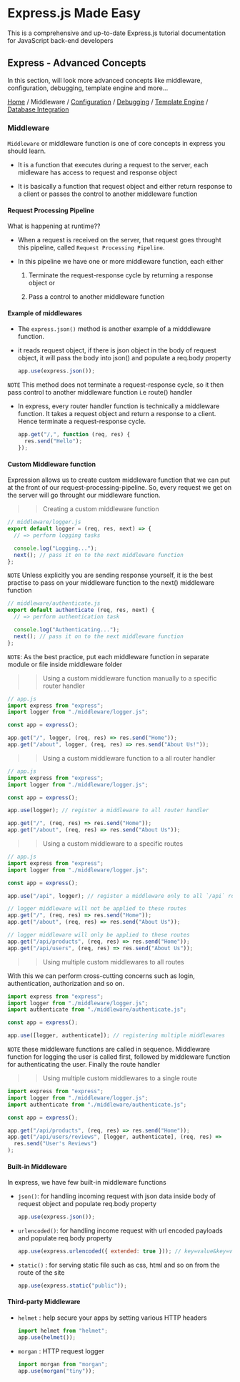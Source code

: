 # Express.js Made Easy

This is a comprehensive and up-to-date Express.js tutorial documentation for JavaScript back-end developers

## Express - Advanced Concepts

In this section, will look more advanced concepts like middleware, configuration, debugging, template engine and more...

[Home](../README.md) / Middleware / [Configuration](./configuration.md) / [Debugging](./debugging.md) / [Template Engine](./template-engines.md) / [Database Integration](./database-integration.md)

### Middleware

`Middleware` or middleware function is one of core concepts in express you should learn.

- It is a function that executes during a request to the server, each midleware has access to request and response object

- It is basically a function that request object and either return response to a client or passes the control to another middleware function

#### Request Processing Pipeline

What is happening at runtime??

- When a request is received on the server, that request goes throught this pipeline, called `Request Processing Pipeline`.

- In this pipeline we have one or more middleware function, each either

  1.  Terminate the request-response cycle by returning a response object or

  2.  Pass a control to another middleware function

#### Example of middlewares

- The `express.json()` method is another example of a midddleware function.

- it reads request object, if there is json object in the body of request object, it will pass the body into json() and populate a req.body property

  ```js
  app.use(express.json());
  ```

`NOTE` This method does not terminate a request-response cycle, so it then pass control to another middleware function i.e route() handler

- In express, every router handler function is technically a middleware function. It takes a request object and return a response to a client. Hence terminate a request-response cycle.

  ```js
  app.get("/,", function (req, res) {
    res.send("Hello");
  });
  ```

#### Custom Middleware function

Expression allows us to create custom middleware function that we can put at the front of our request-processing-pipeline. So, every request we get on the server will go throught our middleware function.

> > Creating a custom middleware function

```js
// middleware/logger.js
export default logger = (req, res, next) => {
  // => perform logging tasks

  console.log("Logging...");
  next(); // pass it on to the next middleware function
};
```

`NOTE` Unless explicitly you are sending response yourself, it is the best practise to pass on your middleware function to the next() middleware function

```js
// middleware/authenticate.js
export default authenticate (req, res, next) {
  // => perform authentication task

  console.log("Authenticating...");
  next(); // pass it on to the next middleware function
};
```

`NOTE`: As the best practice, put each middleware function in separate module or file inside middleware folder

> > Using a custom middleware function manually to a specific router handler

```js
// app.js
import express from "express";
import logger from "./middleware/logger.js";

const app = express();

app.get("/", logger, (req, res) => res.send("Home"));
app.get("/about", logger, (req, res) => res.send("About Us!"));
```

> > Using a custom middleware function to a all router handler

```js
// app.js
import express from "express";
import logger from "./middleware/logger.js";

const app = express();

app.use(logger); // register a middleware to all router handler

app.get("/", (req, res) => res.send("Home"));
app.get("/about", (req, res) => res.send("About Us"));
```

> > Using a custom middleware to a specific routes

```js
// app.js
import express from "express";
import logger from "./middleware/logger.js";

const app = express();

app.use("/api", logger); // register a middleware only to all `/api` routes

// logger middleware will not be applied to these routes
app.get("/", (req, res) => res.send("Home"));
app.get("/about", (req, res) => res.send("About Us"));

// logger middleware will only be applied to these routes
app.get("/api/products", (req, res) => res.send("Home"));
app.get("/api/users", (req, res) => res.send("About Us"));
```

> > Using multiple custom middlewares to all routes

With this we can perform cross-cutting concerns such as login, authentication, authorization and so on.

```js
import express from "express";
import logger from "./middleware/logger.js";
import authenticate from "./middleware/authenticate.js";

const app = express();

app.use([logger, authenticate]); // registering multiple middlewares
```

`NOTE` these middleware functions are called in sequence. Middleware function for logging the user is called first, followed by middleware function for authenticating the user. Finally the route handler

> > Using multiple custom middlewares to a single route

```js
import express from "express";
import logger from "./middleware/logger.js";
import authenticate from "./middleware/authenticate.js";

const app = express();

app.get("/api/products", (req, res) => res.send("Home"));
app.get("/api/users/reviews", [logger, authenticate], (req, res) =>
  res.send("User's Reviews")
);
```

#### Built-in Middleware

In express, we have few built-in middleware functions

- `json()`: for handling incoming request with json data inside body of request object and populate req.body property

  ```js
  app.use(express.json());
  ```

- `urlencoded()`: for handling income request with url encoded payloads and populate req.body property

  ```js
  app.use(express.urlencoded({ extended: true })); // key=value&key=value
  ```

- `static()` : for serving static file such as css, html and so on from the route of the site

  ```js
  app.use(express.static("public"));
  ```

#### Third-party Middleware

- `helmet` : help secure your apps by setting various HTTP headers

  ```js
  import helmet from "helmet";
  app.use(helmet());
  ```

- `morgan` : HTTP request logger

  ```js
  import morgan from "morgan";
  app.use(morgan("tiny"));
  ```
